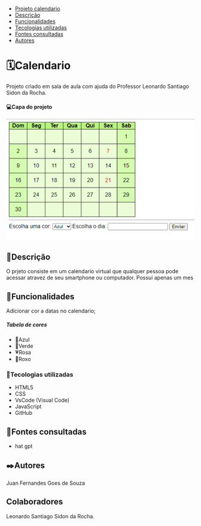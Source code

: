 * [Projeto calendario](#🗓️calendario)  
* [Descrição](#descrição)    
* [Funcionalidades](#funcionalidades)  
* [Tecologias utilizadas](#tecologias-utilizadas)  
* [Fontes consultadas](#fontes-consultadas)  
* [Autores](#autores)  

# 🗓️Calendario
Projeto criado em sala de aula com ajuda do Professor Leonardo Santiago Sidon da Rocha.

#### 💻Capa do projeto
![Capa do projeto](capacalendario.png)

## 📄Descrição 
O prjeto consiste em um calendario virtual que qualquer pessoa pode acessar atravez de seu smartphone ou computador.
Possui apenas um mes

## 👾Funcionalidades
Adicionar cor a datas no calendario;
##### Tabela de cores
* 💙Azul
* 💚Verde 
* 💗Rosa 
* 💜Roxo  

### 🤖Tecologias utilizadas
* HTML5
* CSS
* VsCode (Visual Code)
* JavaScript
* GitHub
## 🔗Fontes consultadas
* hat gpt
## ✒️Autores
Juan Fernandes Goes de Souza

## Colaboradores
Leonardo Santiago Sidon da Rocha.